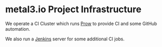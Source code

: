# metal3.io Project Infrastructure

We operate a CI Cluster which runs [Prow](prow/README.md) to provide CI and
some GitHub automation.

We also run a [Jenkins](jenkins/README.md) server for some additional CI jobs.
